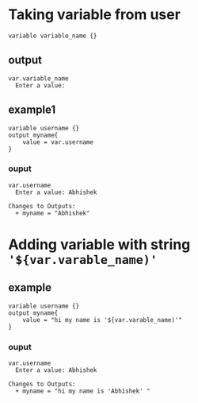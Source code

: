 # Taking variable from user
```
variable variable_name {}
```
## output
```
var.variable_name
  Enter a value:
```
## example1 
```
variable username {}
output myname{
    value = var.username
}
```
### ouput
```
var.username
  Enter a value: Abhishek

Changes to Outputs:
  + myname = "Abhishek"
```
# Adding variable with string ``` '${var.varable_name)' ```
## example
```
variable username {}
output myname{
    value = "hi my name is '${var.varable_name)'"
}
```
### ouput
```
var.username
  Enter a value: Abhishek
  
Changes to Outputs:
  + myname = "hi my name is 'Abhishek' "
```

